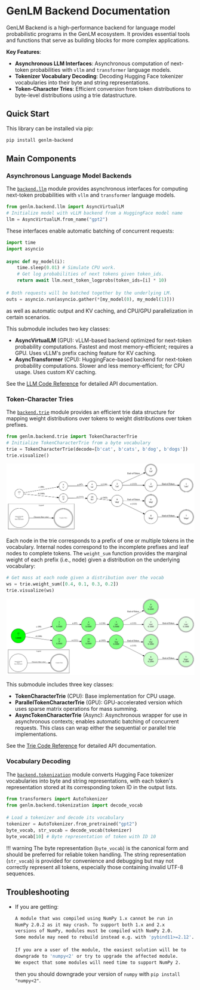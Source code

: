 # GenLM Backend Documentation

GenLM Backend is a high-performance backend for language model probabilistic programs in the GenLM ecosystem. It provides essential tools and functions that serve as building blocks for more complex applications.

**Key Features**:

* **Asynchronous LLM Interfaces**: Asynchronous computation of next-token probabilities with `vllm` and `transformer` language models.
* **Tokenizer Vocabulary Decoding**: Decoding Hugging Face tokenizer vocabularies into their byte and string representations.
* **Token-Character Tries**: Efficient conversion from token distributions to byte-level distributions using a trie datastructure.

## Quick Start

This library can be installed via pip:

```bash
pip install genlm-backend
```


## Main Components

### Asynchronous Language Model Backends

The [`backend.llm`](reference/backend/llm/__init__/) module provides asynchronous interfaces for computing next-token probabilities with `vllm` and `transformer` language models.

```python
from genlm.backend.llm import AsyncVirtualLM
# Initialize model with vLLM backend from a HuggingFace model name
llm = AsyncVirtualLM.from_name("gpt2")
```

These interfaces enable automatic batching of concurrent requests:

```python
import time
import asyncio

async def my_model(i):
    time.sleep(0.01) # Simulate CPU work.
    # Get log probabilities of next tokens given token_ids.
    return await llm.next_token_logprobs(token_ids=[i] * 10)

# Both requests will be batched together by the underlying LM.
outs = asyncio.run(asyncio.gather(*[my_model(0), my_model(1)]))
```
as well as automatic output and KV caching, and CPU/GPU parallelization in certain scenarios.

This submodule includes two key classes:

- **AsyncVirtualLM** (GPU): vLLM-based backend optimized for next-token probability computations. Fastest and most memory-efficient; requires a GPU. Uses vLLM's prefix caching feature for KV caching.
- **AsyncTransformer** (CPU): HuggingFace-based backend for next-token probability computations. Slower and less memory-efficient; for CPU usage. Uses custom KV caching.

See the [LLM Code Reference](reference/backend/llm/__init__/) for detailed API documentation.

### Token-Character Tries

The [`backend.trie`](reference/backend/trie/__init__/) module provides an efficient trie data structure for mapping weight distributions over tokens to weight distributions over token prefixes.

```python
from genlm.backend.trie import TokenCharacterTrie
# Initialize TokenCharacterTrie from a byte vocabulary
trie = TokenCharacterTrie(decode=[b'cat', b'cats', b'dog', b'dogs'])
trie.visualize()
```

![Example trie visualization](images/trie_example.svg)

Each node in the trie corresponds to a prefix of one or multiple tokens in the vocabulary. Internal nodes correspond to the incomplete prefixes and leaf nodes to complete tokens. The `weight_sum` function provides the marginal weight of each prefix (i.e., node) given a distribution on the underlying vocabulary:

```python
# Get mass at each node given a distribution over the vocab
ws = trie.weight_sum([0.4, 0.1, 0.3, 0.2])
trie.visualize(ws)
```

![Example trie visualization with weights at each node](images/trie_example_mass.svg)


This submodule includes three key classes:

- **TokenCharacterTrie** (CPU): Base implementation for CPU usage.
- **ParallelTokenCharacterTrie** (GPU): GPU-accelerated version which uses sparse matrix operations for mass summing.
- **AsyncTokenCharacterTrie** (Async): Asynchronous wrapper for use in asynchronous contexts; enables automatic batching of concurrent requests. This class can wrap either the sequential or parallel trie implementations.

See the [Trie Code Reference](reference/backend/trie/__init__/) for detailed API documentation.

### Vocabulary Decoding

The [`backend.tokenization`](reference/backend/tokenization/__init__/) module converts Hugging Face tokenizer vocabularies into byte and string representations, with each token's representation stored at its corresponding token ID in the output lists.

```python
from transformers import AutoTokenizer
from genlm.backend.tokenization import decode_vocab

# Load a tokenizer and decode its vocabulary
tokenizer = AutoTokenizer.from_pretrained("gpt2")
byte_vocab, str_vocab = decode_vocab(tokenizer)
byte_vocab[10] # Byte representation of token with ID 10
```

!!! warning
    The byte representation (`byte_vocab`) is the canonical form and should be preferred for reliable token handling. The string representation (`str_vocab`) is provided for convenience and debugging but may not correctly represent all tokens, especially those containing invalid UTF-8 sequences.

## Troubleshooting

* If you are getting:
    ```bash
    A module that was compiled using NumPy 1.x cannot be run in
    NumPy 2.0.2 as it may crash. To support both 1.x and 2.x
    versions of NumPy, modules must be compiled with NumPy 2.0.
    Some module may need to rebuild instead e.g. with 'pybind11>=2.12'.

    If you are a user of the module, the easiest solution will be to
    downgrade to 'numpy<2' or try to upgrade the affected module.
    We expect that some modules will need time to support NumPy 2.
    ```
    then you should downgrade your version of `numpy` with `pip install "numpy<2"`.

